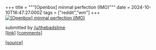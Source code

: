 +++
title = """[Openbox] minmal perfection (IMO)"""
date = 2024-10-10T16:47:27.000Z
tags = ["reddit","wm"]
+++
[![[Openbox] minmal perfection (IMO)](https://a.thumbs.redditmedia.com/kqfiNwqCLJVzXYpVclaa6TDOEdd7gfx_BkvpU-mtgM8.jpg "[Openbox] minmal perfection (IMO)")](https://www.reddit.com/r/unixporn/comments/1g0na3y/openbox_minmal_perfection_imo/)

submitted by [/u/thebadslime](https://www.reddit.com/user/thebadslime)  
[\[link\]](https://www.reddit.com/gallery/1g0na3y) [\[comments\]](https://www.reddit.com/r/unixporn/comments/1g0na3y/openbox_minmal_perfection_imo/)

[[source]](https://www.reddit.com/r/unixporn/comments/1g0na3y/openbox_minmal_perfection_imo/)
